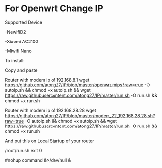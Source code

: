 # For Openwrt Change IP


Supported Device

-NewifiD2

-Xiaomi AC2100

-Miwifi Nano

To install:

Copy and paste

Router with modem ip of 192.168.8.1
wget https://github.com/atong27/IP/blob/master/openwrt.mips?raw=true -O autoip.sh && chmod +x autoip.sh && wget https://raw.githubusercontent.com/atong27/IP/master/run.sh -O run.sh && chmod +x run.sh

Router with modem ip of 192.168.28.28
wget https://github.com/atong27/IP/blob/master/modem_22_192.168.28.28.sh?raw=true -O autoip.sh && chmod +x autoip.sh && wget https://raw.githubusercontent.com/atong27/IP/master/run.sh -O run.sh && chmod +x run.sh

And put this on Local Startup of your router

/root/run.sh
exit 0

#nohup command &>/dev/null &

